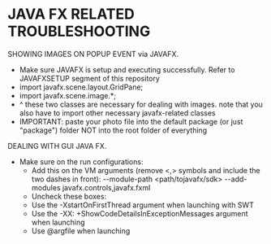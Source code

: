 # JAVA FX RELATED TROUBLESHOOTING

SHOWING IMAGES ON POPUP EVENT via JAVAFX.   
- Make sure JAVAFX is setup and executing successfully. Refer to JAVAFXSETUP segment of this repository
- import javafx.scene.layout.GridPane;
- import javafx.scene.image.*;
- ^ these two classes are necessary for dealing with images. note that you also have to import other necessary javafx-related classes
- IMPORTANT: paste your photo file into the default package (or just "package") folder NOT into the root folder of everything
    
       
         
DEALING WITH GUI JAVA FX.  
- Make sure on the run configurations:  
  - Add this on the VM arguments (remove <,> symbols and include the two dashes in front):
  --module-path <path/tojavafx/sdk> --add-modules javafx.controls,javafx.fxml  
  - Uncheck these boxes:  
  - Use the -XstartOnFirstThread argument when launching with SWT
  - Use the -XX: +ShowCodeDetailsInExceptionMessages argument when launching
  - Use @argfile when launching
